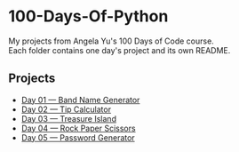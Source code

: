 # 100-Days-Of-Python

My projects from Angela Yu's 100 Days of Code course.  
Each folder contains one day's project and its own README.

## Projects
- [Day 01 — Band Name Generator](Day-1/README.md)
- [Day 02 — Tip Calculator](Day-2/README.md)
- [Day 03 — Treasure Island](Day-3/README.md)
- [Day 04 — Rock Paper Scissors](Day-4/README.md)
- [Day 05 — Password Generator](Day-5/README.md)